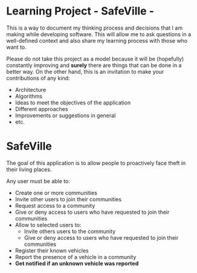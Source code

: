 # Learning Project - SafeVille -

This is a way to document my thinking process and decisions that I am making while developing software. This will allow me to ask questions in a well-defined context and also share my learning process with those who want to.

Please do not take this project as a model because it will be (hopefully) constantly improving and **surely** there are things that can be done in a better way. On the other hand, this is an invitation to make your contributions of any kind:
- Architecture
- Algorithms
- Ideas to meet the objectives of the application
- Different approaches
- Improvements or suggestions in general
- etc.

# SafeVille
The goal of this application is to allow people to proactively face theft in their living places.

Any user must be able to:
- Create one or more communities
- Invite other users to join their communities
- Request access to a community
- Give or deny access to users who have requested to join their communities
- Allow to selected users to:
  - Invite others users to the community
  - Give or deny access to users who have requested to join their communities
- Register their known vehicles
- Report the presence of a vehicle in a community
- **Get notified if an unknown vehicle was reported**
